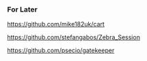 




### For Later
https://github.com/mike182uk/cart

https://github.com/stefangabos/Zebra_Session

https://github.com/psecio/gatekeeper
